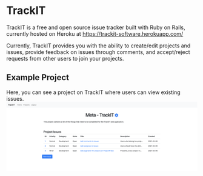 # TrackIT

TrackIT is a free and open source issue tracker built with Ruby on Rails,
currently hosted on Heroku at https://trackit-software.herokuapp.com/

Currently, TrackIT provides you with the ability to create/edit projects and issues,
provide feedback on issues through comments, and accept/reject requests from
other users to join your projects.

## Example Project
Here, you can see a project on TrackIT where users can view existing issues.
![Example TrackIT project](docs/images/example-trackit-project.png)

